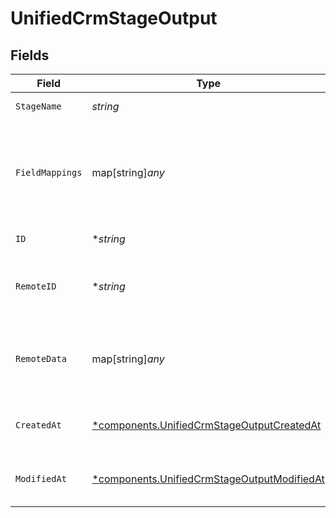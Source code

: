 # UnifiedCrmStageOutput


## Fields

| Field                                                                                                     | Type                                                                                                      | Required                                                                                                  | Description                                                                                               |
| --------------------------------------------------------------------------------------------------------- | --------------------------------------------------------------------------------------------------------- | --------------------------------------------------------------------------------------------------------- | --------------------------------------------------------------------------------------------------------- |
| `StageName`                                                                                               | *string*                                                                                                  | :heavy_check_mark:                                                                                        | The name of the stage                                                                                     |
| `FieldMappings`                                                                                           | map[string]*any*                                                                                          | :heavy_minus_sign:                                                                                        | The custom field mappings of the stage between the remote 3rd party & Panora                              |
| `ID`                                                                                                      | **string*                                                                                                 | :heavy_minus_sign:                                                                                        | The UUID of the stage                                                                                     |
| `RemoteID`                                                                                                | **string*                                                                                                 | :heavy_minus_sign:                                                                                        | The id of the stage in the context of the Crm 3rd Party                                                   |
| `RemoteData`                                                                                              | map[string]*any*                                                                                          | :heavy_minus_sign:                                                                                        | The remote data of the stage in the context of the Crm 3rd Party                                          |
| `CreatedAt`                                                                                               | [*components.UnifiedCrmStageOutputCreatedAt](../../models/components/unifiedcrmstageoutputcreatedat.md)   | :heavy_minus_sign:                                                                                        | The created date of the object                                                                            |
| `ModifiedAt`                                                                                              | [*components.UnifiedCrmStageOutputModifiedAt](../../models/components/unifiedcrmstageoutputmodifiedat.md) | :heavy_minus_sign:                                                                                        | The modified date of the object                                                                           |
